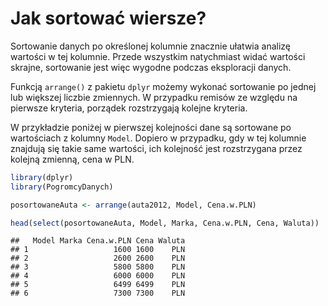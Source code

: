 # Jak sortować wiersze?

Sortowanie danych po określonej kolumnie znacznie ułatwia analizę wartości w tej kolumnie. 
Przede wszystkim natychmiast widać wartości skrajne, sortowanie jest więc wygodne podczas eksploracji danych.

Funkcją `arrange()` z pakietu `dplyr` możemy wykonać sortowanie po jednej lub większej liczbie zmiennych. W przypadku remisów ze względu na pierwsze kryteria, porządek rozstrzygają kolejne kryteria.

W przykładzie poniżej w pierwszej kolejności dane są sortowane po wartościach z kolumny `Model`. Dopiero w przypadku, gdy w tej kolumnie znajdują się takie same wartości, ich kolejność jest rozstrzygana przez kolejną zmienną, cena w PLN.


```r
library(dplyr)
library(PogromcyDanych)

posortowaneAuta <- arrange(auta2012, Model, Cena.w.PLN)

head(select(posortowaneAuta, Model, Marka, Cena.w.PLN, Cena, Waluta))
```

```
##   Model Marka Cena.w.PLN Cena Waluta
## 1                   1600 1600    PLN
## 2                   2600 2600    PLN
## 3                   5800 5800    PLN
## 4                   6000 6000    PLN
## 5                   6499 6499    PLN
## 6                   7300 7300    PLN
```

